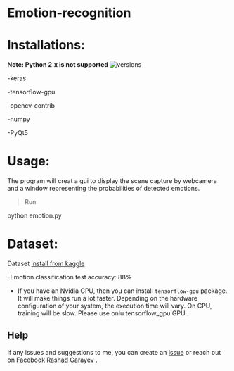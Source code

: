 
# Emotion-recognition

<a id="p2"></a> 
# Installations:

**Note: Python 2.x is not supported**
<img src="https://camo.githubusercontent.com/ba2171fe9ab58bba2f169b740c35c26bd3cb4241/68747470733a2f2f696d672e736869656c64732e696f2f707970692f707976657273696f6e732f70796261646765732e737667" alt="versions" data-canonical-src="https://img.shields.io/pypi/pyversions/pybadges.svg" style="max-width:100%;">


-keras

-tensorflow-gpu

-opencv-contrib

-numpy

-PyQt5

<a id="p3"></a> 
# Usage:

The program will creat a gui to display the scene capture by webcamera and a window representing the probabilities of detected emotions.

> Run

python emotion.py


<a id="p4"></a> 
# Dataset:

Dataset [install from kaggle](https://www.kaggle.com/c/challenges-in-representation-learning-facial-expression-recognition-challenge/data) 



-Emotion classification test accuracy: 88%
- If you have an Nvidia GPU, then you can install `tensorflow-gpu` package. It will make things run a lot faster.
Depending on the hardware configuration of your system, the execution time will vary. On CPU, training will be slow. Please use onlu tensorflow_gpu  GPU .


## Help
If any issues and suggestions to me, you can create an  [issue](https://github.com/RashadGarayev/emotions/issues) or reach out on Facebook [Rashad Garayev](https://www.facebook.com/fly.trion) .



